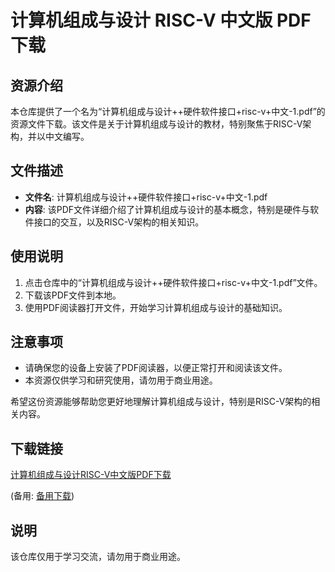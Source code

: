 # 计算机组成与设计 RISC-V 中文版 PDF 下载

## 资源介绍

本仓库提供了一个名为“计算机组成与设计++硬件软件接口+risc-v+中文-1.pdf”的资源文件下载。该文件是关于计算机组成与设计的教材，特别聚焦于RISC-V架构，并以中文编写。

## 文件描述

- **文件名**: 计算机组成与设计++硬件软件接口+risc-v+中文-1.pdf
- **内容**: 该PDF文件详细介绍了计算机组成与设计的基本概念，特别是硬件与软件接口的交互，以及RISC-V架构的相关知识。

## 使用说明

1. 点击仓库中的“计算机组成与设计++硬件软件接口+risc-v+中文-1.pdf”文件。
2. 下载该PDF文件到本地。
3. 使用PDF阅读器打开文件，开始学习计算机组成与设计的基础知识。

## 注意事项

- 请确保您的设备上安装了PDF阅读器，以便正常打开和阅读该文件。
- 本资源仅供学习和研究使用，请勿用于商业用途。

希望这份资源能够帮助您更好地理解计算机组成与设计，特别是RISC-V架构的相关内容。

## 下载链接
[计算机组成与设计RISC-V中文版PDF下载](https://pan.quark.cn/s/59d3438f180a) 

(备用: [备用下载](https://pan.baidu.com/s/1SoLt4PwU3PLRftvQwtW2Uw?pwd=1234))

## 说明

该仓库仅用于学习交流，请勿用于商业用途。
